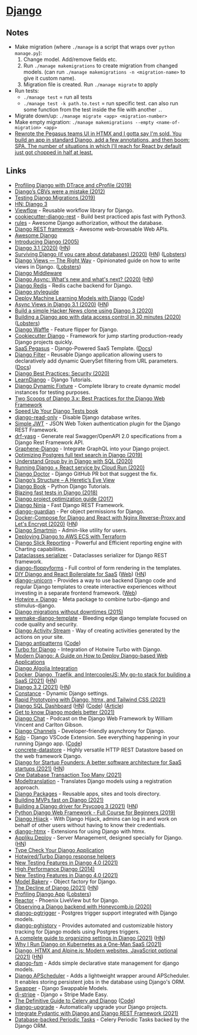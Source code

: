 # [Django](https://www.djangoproject.com/)

## Notes

- Make migration (where `./manage` is a script that wraps over `python manage.py`):
  1. Change model. Add/remove fields etc.
  2. Run `./manage makemigrations` to create migration from changed models. (can run `./manage makemigrations -n <migration-name>` to give it custom name).
  3. Migration file is created. Run `./manage migrate` to apply
- Run tests:
  - `./manage test` = run all tests
  - `./manage test -k path.to.test` = run specific test. can also run some function from the test inside the file with another `.`.
- Migrate down/up: `./manage migrate <app> <migration-number>`
- Make empty migration: `./manage makemigrations --empty <name-of-migration> <app>`
- [Rewrote the Pegasus teams UI in HTMX and I gotta say I'm sold. You build an app in standard Django, add a few annotations, and then boom: SPA. The number of situations in which I'll reach for React by default just got chopped in half at least.](https://twitter.com/czue/status/1442446129065517056)

## Links

- [Profiling Django with DTrace and cProfile (2019)](https://wiedi.frubar.net/blog/2019/11/18/django-performance/)
- [Django’s CBVs were a mistake (2012)](https://lukeplant.me.uk/blog/posts/djangos-cbvs-were-a-mistake/)
- [Testing Django Migrations (2019)](https://sobolevn.me/2019/10/testing-django-migrations)
- [HN: Django 3](https://news.ycombinator.com/item?id=21681732)
- [Viewflow](https://github.com/viewflow/viewflow) - Reusable workflow library for Django.
- [cookiecutter-django-rest](https://github.com/agconti/cookiecutter-django-rest) - Build best practiced apis fast with Python3.
- [rules](https://github.com/dfunckt/django-rules) - Awesome Django authorization, without the database.
- [Django REST framework](https://github.com/encode/django-rest-framework) - Awesome web-browsable Web APIs.
- [Awesome Django](https://github.com/wsvincent/awesome-django)
- [Introducing Django (2005)](https://simonwillison.net/2005/Jul/17/django/)
- [Django 3.1 (2020)](https://www.djangoproject.com/weblog/2020/aug/04/django-31-released/) ([HN](https://news.ycombinator.com/item?id=24048046))
- [Surviving Django (if you care about databases) (2020)](https://www.varrazzo.com/blog/2020/07/25/surviving-django/) ([HN](https://news.ycombinator.com/item?id=24074520)) ([Lobsters](https://lobste.rs/s/l7dqrf/surviving_django_if_you_care_about))
- [Django Views — The Right Way](https://spookylukey.github.io/django-views-the-right-way/) - Opinionated guide on how to write views in Django. ([Lobsters](https://lobste.rs/s/4n63nn/django_views_right_way))
- [Django Middleware](https://www.reddit.com/r/django/comments/hms3n6/django_middleware/)
- [Django Async: What's new and what's next? (2020)](https://deepsource.io/blog/django-async-support/) ([HN](https://news.ycombinator.com/item?id=24160608))
- [Django Redis](https://github.com/jazzband/django-redis) - Redis cache backend for Django.
- [Django styleguide](https://github.com/HackSoftware/Django-Styleguide)
- [Deploy Machine Learning Models with Django](https://www.deploymachinelearning.com/) ([Code](https://github.com/pplonski/my_ml_service))
- [Async Views in Django 3.1 (2020)](https://testdriven.io/blog/django-async-views/) ([HN](https://news.ycombinator.com/item?id=24423637))
- [Build a simple Hacker News clone using Django 3 (2020)](https://www.youtube.com/watch?v=292GB6snFYo)
- [Building a Django app with data access control in 30 minutes (2020)](https://www.osohq.com/post/django-access-control) ([Lobsters](https://lobste.rs/s/tpoc8j/building_django_app_with_data_access))
- [Django Waffle](https://github.com/django-waffle/django-waffle) - Feature flipper for Django.
- [Cookiecutter Django](https://github.com/pydanny/cookiecutter-django) - Framework for jump starting production-ready Django projects quickly.
- [SaaS Pegasus](https://www.saaspegasus.com/) - Django-Powered SaaS Template. ([Docs](https://docs.saaspegasus.com/))
- [Django Filter](https://github.com/carltongibson/django-filter) - Reusable Django application allowing users to declaratively add dynamic QuerySet filtering from URL parameters. ([Docs](https://django-filter.readthedocs.io/en/master/))
- [Django Best Practices: Security (2020)](https://learndjango.com/tutorials/django-best-practices-security)
- [LearnDjango](https://learndjango.com/) - Django Tutorials.
- [Django Dynamic Fixture](https://github.com/paulocheque/django-dynamic-fixture) - Complete library to create dynamic model instances for testing purposes.
- [Two Scoops of Django 3.x: Best Practices for the Django Web Framework](https://www.feldroy.com/products/two-scoops-of-django-3-x)
- [Speed Up Your Django Tests book](https://gumroad.com/l/suydt)
- [django-read-only](https://github.com/adamchainz/django-read-only) - Disable Django database writes.
- [Simple JWT](https://github.com/SimpleJWT/django-rest-framework-simplejwt) - JSON Web Token authentication plugin for the Django REST Framework.
- [drf-yasg](https://github.com/axnsan12/drf-yasg) - Generate real Swagger/OpenAPI 2.0 specifications from a Django Rest Framework API.
- [Graphene-Django](https://github.com/graphql-python/graphene-django) - Integrate GraphQL into your Django project.
- [Optimizing Postgres full text search in Django (2019)](https://hodovi.ch/blog/optimizing-postgres-full-text-search-django/)
- [Understand Group by in Django with SQL (2020)](https://hakibenita.com/django-group-by-sql)
- [Running Django + React service by Cloud Run (2020)](http://djkooks.github.io/gcp-django-deploy-cloudrun)
- [Django Doctor](https://django.doctor/) - Django GitHub PR bot that suggest the fix.
- [Django’s Structure – A Heretic’s Eye View](https://djangobook.com/mdj2-django-structure/)
- [Django Book](https://djangobook.com/) - Python Django Tutorials.
- [Blazing fast tests in Django (2018)](https://dizballanze.com/django-blazing-fast-tests/)
- [Django project optimization guide (2017)](https://dizballanze.com/django-project-optimization-part-1/)
- [Django Ninja](https://github.com/vitalik/django-ninja) - Fast Django REST Framework.
- [django-guardian](https://github.com/django-guardian/django-guardian) - Per object permissions for Django.
- [Docker-Compose for Django and React with Nginx Reverse-Proxy and Let's Encrypt (2020)](https://saasitive.com/tutorial/docker-compose-django-react-nginx-let-s-encrypt/) ([HN](https://news.ycombinator.com/item?id=25169155))
- [Django Smartmin](https://github.com/nyaruka/smartmin) - Admin-like utility for users.
- [Deploying Django to AWS ECS with Terraform](https://github.com/testdrivenio/django-ecs-terraform)
- [Django Slick Reporting](https://github.com/ra-systems/django-slick-reporting) - Powerful and Efficient reporting engine with Charting capabilities.
- [Dataclasses serializer](https://github.com/oxan/djangorestframework-dataclasses) - Dataclasses serializer for Django REST framework.
- [django-floppyforms](https://github.com/jazzband/django-floppyforms) - Full control of form rendering in the templates.
- [DIY Django and React Boilerplate for SaaS](https://github.com/saasitive/django-react-boilerplate) ([Web](https://saasitive.com/)) ([HN](https://news.ycombinator.com/item?id=25517226))
- [django-unicorn](https://github.com/adamghill/django-unicorn) - Provides a way to use backend Django code and regular Django templates to create interactive experiences without investing in a separate frontend framework. ([Web](https://www.django-unicorn.com/))
- [Hotwire + Django](https://github.com/hotwire-django/hotwire-django) - Meta package to combine turbo-django and stimulus-django.
- [Django migrations without downtimes (2015)](http://pankrat.github.io/2015/django-migrations-without-downtimes/)
- [wemake-django-template](https://github.com/wemake-services/wemake-django-template) - Bleeding edge django template focused on code quality and security.
- [Django Activity Stream](https://github.com/justquick/django-activity-stream) - Way of creating activities generated by the actions on your site.
- [Django antipatterns](https://www.django-antipatterns.com/) ([Code](https://github.com/hapytex/django-antipatterns))
- [Turbo for Django](https://github.com/hotwire-django/turbo-django) - Integration of Hotwire Turbo with Django.
- [Modern Django: A Guide on How to Deploy Django-based Web Applications](https://github.com/djstein/modern-django)
- [Django Algolia Integration](https://github.com/algolia/algoliasearch-django)
- [Docker, Django, Traefik, and IntercoolerJS: My go-to stack for building a SaaS (2021)](https://www.simplecto.com/docker-django-traefik-intercoolerjs-is-my-stack-for-2021/) ([HN](https://news.ycombinator.com/item?id=25973242))
- [Django 3.2 (2021)](https://www.djangoproject.com/weblog/2021/apr/06/django-32-released/) ([HN](https://news.ycombinator.com/item?id=26710013))
- [Constance](https://github.com/jazzband/django-constance) - Dynamic Django settings.
- [Rapid Prototyping with Django, htmx, and Tailwind CSS (2021)](https://testdriven.io/blog/django-htmx-tailwind/)
- [Django SQL Dashboard](https://django-sql-dashboard.datasette.io/en/latest/) ([HN](https://news.ycombinator.com/item?id=27107428)) ([Code](https://github.com/simonw/django-sql-dashboard)) ([Article](https://simonwillison.net/2021/May/10/django-sql-dashboard/))
- [Get to know Django models better (2021)](https://girlthatlovestocode.com/django-model)
- [Django Chat](https://djangochat.com/) - Podcast on the Django Web Framework by William Vincent and Carlton Gibson.
- [Django Channels](https://github.com/django/channels) - Developer-friendly asynchrony for Django.
- [Kolo](https://kolo.app/) - Django VSCode Extension. See everything happening in your running Django app. ([Code](https://github.com/kolofordjango/kolo))
- [concrete-datastore](https://github.com/Netsach/concrete-datastore) - Highly versatile HTTP REST Datastore based on the web framework Django.
- [Django for Startup Founders: A better software architecture for SaaS startups (2021)](https://alexkrupp.typepad.com/sensemaking/2021/06/django-for-startup-founders-a-better-software-architecture-for-saas-startups-and-consumer-apps.html) ([HN](https://news.ycombinator.com/item?id=27605052))
- [One Database Transaction Too Many (2021)](https://hakibenita.com/django-nested-transaction)
- [Modeltranslation](https://github.com/deschler/django-modeltranslation) - Translates Django models using a registration approach.
- [Django Packages](https://djangopackages.org/) - Reusable apps, sites and tools directory.
- [Building MVPs fast on Django (2021)](https://davidkell.substack.com/p/davids-opinionated-guide-for-building)
- [Building a Django driver for Psycopg 3 (2021)](https://www.psycopg.org/articles/2021/08/02/psycopg3-django-driver/) ([HN](https://news.ycombinator.com/item?id=28034581))
- [Python Django Web Framework - Full Course for Beginners (2019)](https://www.youtube.com/watch?v=F5mRW0jo-U4)
- [Django Hijack](https://github.com/django-hijack/django-hijack) - With Django Hijack, admins can log in and work on behalf of other users without having to know their credentials.
- [django-htmx](https://github.com/adamchainz/django-htmx) - Extensions for using Django with htmx.
- [Appliku Deploy](https://appliku.com/) - Server Management, designed specially for Django. ([HN](https://news.ycombinator.com/item?id=28468660))
- [Type Check Your Django Application](https://kracekumar.com/post/type_check_your_django_app/)
- [Hotwired/Turbo Django response helpers](https://github.com/hotwire-django/django-turbo-response)
- [New Testing Features in Django 4.0 (2021)](https://adamj.eu/tech/2021/09/28/new-testing-features-in-django-4.0/)
- [High Performance Django (2014)](https://lincolnloop.com/high-performance-django/)
- [New Testing Features in Django 4.0 (2021)](https://adamj.eu/tech/2021/09/28/new-testing-features-in-django-4.0/)
- [Model Bakery](https://github.com/model-bakers/model_bakery) - Object factory for Django.
- [The Decline of Django (2021)](https://www.david-dahan.com/blog/the-decline-of-django) ([HN](https://news.ycombinator.com/item?id=28863465))
- [Profiling Django App](https://kracekumar.com/post/profiling_django/) ([Lobsters](https://lobste.rs/s/04c6zh/three_tools_profile_django_app))
- [Reactor](https://github.com/edelvalle/reactor) - Phoenix LiveView but for Django.
- [Observing a Django backend with Honeycomb.io (2020)](https://www.yanglinzhao.com/posts/using-honeycomb/)
- [django-pgtrigger](https://github.com/Opus10/django-pgtrigger) - Postgres trigger support integrated with Django models.
- [django-pghistory](https://github.com/Opus10/django-pghistory) - Provides automated and customizable history tracking for Django models using Postgres triggers.
- [A complete guide to organizing settings in Django (2021)](https://apibakery.com/blog/django-settings-howto/) ([HN](https://news.ycombinator.com/item?id=29198346))
- [Why I Run Django on Kubernetes as a One-Man SaaS (2021)](https://anthonynsimon.com/blog/tools-of-the-trade/)
- [Django, HTMX and Alpine.js: Modern websites, JavaScript optional (2021)](https://www.saaspegasus.com/guides/modern-javascript-for-django-developers/htmx-alpine/) ([HN](https://news.ycombinator.com/item?id=29319034))
- [django-fsm](https://github.com/viewflow/django-fsm) - Adds simple declarative state management for django models.
- [Django APScheduler](https://github.com/jcass77/django-apscheduler) - Adds a lightweight wrapper around APScheduler. It enables storing persistent jobs in the database using Django's ORM.
- [Swapper](https://github.com/openwisp/django-swappable-models) - Django Swappable Models.
- [dj-stripe](https://github.com/dj-stripe/dj-stripe) - Django + Stripe Made Easy.
- [The Definitive Guide to Celery and Django](https://testdriven.io/courses/django-celery/) ([Code](https://github.com/testdrivenio/django-celery-project))
- [django-upgrade](https://github.com/adamchainz/django-upgrade) - Automatically upgrade your Django projects.
- [Integrate Pydantic with Django and Django REST Framework (2021)](https://blog.yezz.me/blog/Integrate-Pydantic-with-Django-and-Django-REST-Framework)
- [Database-backed Periodic Tasks](https://github.com/celery/django-celery-beat) - Celery Periodic Tasks backed by the Django ORM.
